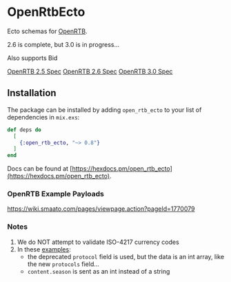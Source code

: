 # OpenRtbEcto

Ecto schemas for [OpenRTB](https://www.iab.com/guidelines/real-time-bidding-rtb-project/).

2.6 is complete, but 3.0 is in progress...

Also supports Bid

[OpenRTB 2.5 Spec](https://www.iab.com/wp-content/uploads/2016/03/OpenRTB-API-Specification-Version-2-5-FINAL.pdf)
[OpenRTB 2.6 Spec](https://iabtechlab.com/wp-content/uploads/2022/04/OpenRTB-2-6_FINAL.pdf)
[OpenRTB 3.0 Spec](https://github.com/InteractiveAdvertisingBureau/openrtb/blob/master/OpenRTB%20v3.0%20FINAL.md)

## Installation

The package can be installed by adding `open_rtb_ecto` to your list of dependencies in `mix.exs`:

```elixir
def deps do
  [
    {:open_rtb_ecto, "~> 0.8"}
  ]
end
```

Docs can be found at [https://hexdocs.pm/open_rtb_ecto](https://hexdocs.pm/open_rtb_ecto).

### OpenRTB Example Payloads

https://wiki.smaato.com/pages/viewpage.action?pageId=1770079

### Notes

1. We do NOT attempt to validate ISO-4217 currency codes
1. In these [examples](https://github.com/openrtb/examples/tree/master/spotxchange):
   - the deprecated `protocol` field is used, but the data is an int array, like the new `protocols` field...
   - `content.season` is sent as an int instead of a string
